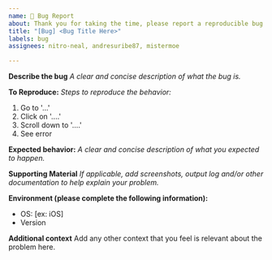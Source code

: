 ```yaml
---
name: 🐛 Bug Report
about: Thank you for taking the time, please report a reproducible bug
title: "[Bug] <Bug Title Here>"
labels: bug
assignees: nitro-neal, andresuribe87, mistermoe

---
```


**Describe the bug**
*A clear and concise description of what the bug is.*

**To Reproduce:**
*Steps to reproduce the behavior:*

1. Go to '...'
2. Click on '....'
3. Scroll down to '....'
4. See error

**Expected behavior:**
*A clear and concise description of what you expected to happen.*

**Supporting Material**
*If applicable, add screenshots, output log and/or other documentation to help explain your problem.*

**Environment (please complete the following information):**

- OS: [ex: iOS]
- Version

**Additional context**
Add any other context that you feel is relevant about the problem here.
